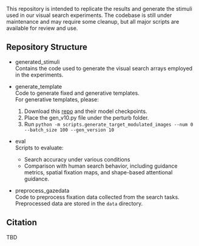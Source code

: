 This repository is intended to replicate the results and generate the stimuli used in our visual search experiments. The codebase is still under maintenance and may require some cleanup, but all major scripts are available for review and use.

## Repository Structure

- generated_stimuli  
  Contains the code used to generate the visual search arrays employed in the experiments.

- generate_template  
  Code to generate fixed and generative templates.  
  For generative templates, please:
  1. Download this [repo](https://github.com/ggaziv/Wormholes) and their model checkpoints.
  2. Place the gen_v10.py file under the perturb folder.
  3. Run `python -m scripts.generate_target_modulated_images --num 0 --batch_size 100 --gen_version 10`

- eval  
  Scripts to evaluate:
  - Search accuracy under various conditions
  - Comparison with human search behavior, including guidance metrics, spatial fixation maps, and shape-based attentional guidance.

- preprocess_gazedata  
  Code to preprocess fixation data collected from the search tasks. Preprocessed data are stored in the `data` directory.


## Citation
TBD

